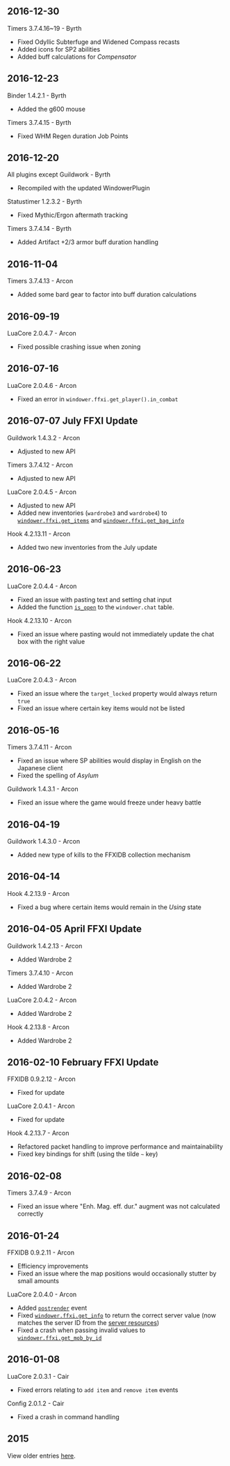 2016-12-30
----------

Timers 3.7.4.16~19 - Byrth
* Fixed Odyllic Subterfuge and Widened Compass recasts
* Added icons for SP2 abilities
* Added buff calculations for *Compensator*

2016-12-23
----------

Binder 1.4.2.1 - Byrth
* Added the g600 mouse

Timers 3.7.4.15 - Byrth
* Fixed WHM Regen duration Job Points

2016-12-20
----------

All plugins except Guildwork - Byrth
* Recompiled with the updated WindowerPlugin

Statustimer 1.2.3.2 - Byrth
* Fixed Mythic/Ergon aftermath tracking

Timers 3.7.4.14 - Byrth
* Added Artifact +2/3 armor buff duration handling

2016-11-04
----------

Timers 3.7.4.13 - Arcon
* Added some bard gear to factor into buff duration calculations

2016-09-19
----------

LuaCore 2.0.4.7 - Arcon
* Fixed possible crashing issue when zoning

2016-07-16
----------

LuaCore 2.0.4.6 - Arcon
* Fixed an error in `windower.ffxi.get_player().in_combat`

2016-07-07 July FFXI Update
----------

Guildwork 1.4.3.2 - Arcon
* Adjusted to new API

Timers 3.7.4.12 - Arcon
* Adjusted to new API

LuaCore 2.0.4.5 - Arcon
* Adjusted to new API
* Added new inventories (`wardrobe3` and `wardrobe4`) to [`windower.ffxi.get_items`](http://dev.windower.net/doku.php?id=lua:api:functions:ffxi:start#windowerffxiget_items_bag_index) and [`windower.ffxi.get_bag_info`](http://dev.windower.net/doku.php?id=lua:api:functions:ffxi:start#windowerffxiget_bag_info_bag)

Hook 4.2.13.11 - Arcon
* Added two new inventories from the July update

2016-06-23
----------

LuaCore 2.0.4.4 - Arcon
* Fixed an issue with pasting text and setting chat input
* Added the function [`is_open`](http://dev.windower.net/doku.php?id=lua:api:functions:chat:start#windowerchatis_open) to the `windower.chat` table.

Hook 4.2.13.10 - Arcon
* Fixed an issue where pasting would not immediately update the chat box with the right value

2016-06-22
----------

LuaCore 2.0.4.3 - Arcon
* Fixed an issue where the `target_locked` property would always return `true`
* Fixed an issue where certain key items would not be listed

2016-05-16
----------

Timers 3.7.4.11 - Arcon
* Fixed an issue where SP abilities would display in English on the Japanese client
* Fixed the spelling of *Asylum*

Guildwork 1.4.3.1 - Arcon
* Fixed an issue where the game would freeze under heavy battle

2016-04-19
----------

Guildwork 1.4.3.0 - Arcon
* Added new type of kills to the FFXIDB collection mechanism

2016-04-14
----------

Hook 4.2.13.9 - Arcon
* Fixed a bug where certain items would remain in the *Using* state

2016-04-05 April FFXI Update
----------

Guildwork 1.4.2.13 - Arcon
* Added Wardrobe 2

Timers 3.7.4.10 - Arcon
* Added Wardrobe 2

LuaCore 2.0.4.2 - Arcon
* Added Wardrobe 2

Hook 4.2.13.8 - Arcon
* Added Wardrobe 2

2016-02-10 February FFXI Update
----------

FFXIDB 0.9.2.12 - Arcon
* Fixed for update

LuaCore 2.0.4.1 - Arcon
* Fixed for update

Hook 4.2.13.7 - Arcon
* Refactored packet handling to improve performance and maintainability
* Fixed key bindings for shift (using the tilde `~` key)

2016-02-08
----------

Timers 3.7.4.9 - Arcon
- Fixed an issue where "Enh. Mag. eff. dur." augment was not calculated correctly

2016-01-24
----------

FFXIDB 0.9.2.11 - Arcon
* Efficiency improvements
* Fixed an issue where the map positions would occasionally stutter by small amounts

LuaCore 2.0.4.0 - Arcon
* Added [`postrender`](http://dev.windower.net/doku.php?id=lua:api:events:start&#event_list) event
* Fixed [`windower.ffxi.get_info`](http://dev.windower.net/doku.php?id=lua:api:functions:ffxi:start#windowerffxiget_info) to return the correct server value (now matches the server ID from the [server resources](https://github.com/Windower/Resources/blob/master/xml/servers.xml))
* Fixed a crash when passing invalid values to [`windower.ffxi.get_mob_by_id`](http://dev.windower.net/doku.php?id=lua:api:functions:ffxi:start#windowerffxiget_mob_by_id_id)

2016-01-08
----------
LuaCore 2.0.3.1 - Cair
* Fixed errors relating to `add item` and `remove item` events

Config 2.0.1.2 - Cair
* Fixed a crash in command handling

2015
----

View older entries [here](https://github.com/Windower/Issues/blob/master/ChangeLog%202015.md).
